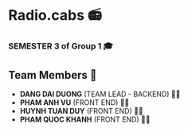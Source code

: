 # Radio.cabs 📻

### SEMESTER 3 of Group 1 🎓

## Team Members 👥

- **DANG DAI DUONG** (TEAM LEAD - BACKEND) 🧑‍💼
- **PHAM ANH VU** (FRONT END) 👨‍💻
- **HUYNH TUAN DUY** (FRONT END) 👨‍💻
- **PHAM QUOC KHANH** (FRONT END) 👨‍💻

